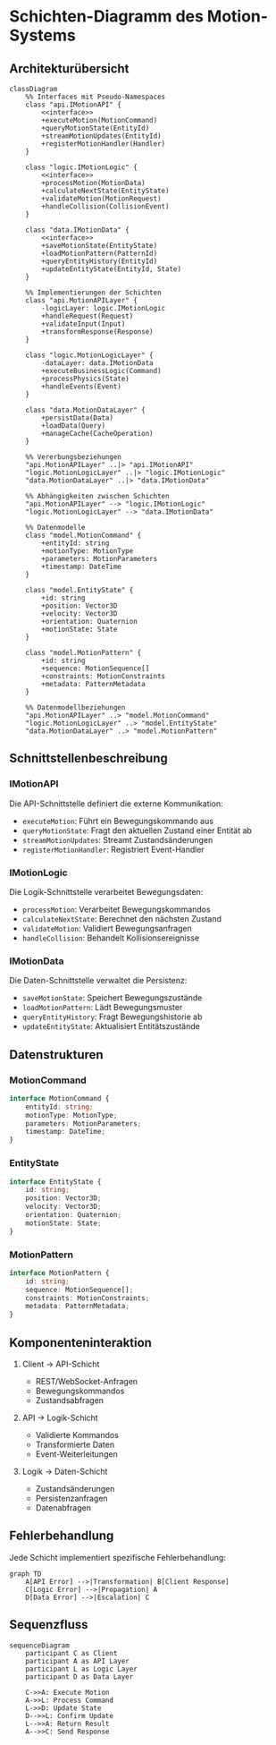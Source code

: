 # Schichten-Diagramm des Motion-Systems

## Architekturübersicht
```mermaid
classDiagram
    %% Interfaces mit Pseudo-Namespaces
    class "api.IMotionAPI" {
        <<interface>>
        +executeMotion(MotionCommand)
        +queryMotionState(EntityId)
        +streamMotionUpdates(EntityId)
        +registerMotionHandler(Handler)
    }

    class "logic.IMotionLogic" {
        <<interface>>
        +processMotion(MotionData)
        +calculateNextState(EntityState)
        +validateMotion(MotionRequest)
        +handleCollision(CollisionEvent)
    }

    class "data.IMotionData" {
        <<interface>>
        +saveMotionState(EntityState)
        +loadMotionPattern(PatternId)
        +queryEntityHistory(EntityId)
        +updateEntityState(EntityId, State)
    }

    %% Implementierungen der Schichten
    class "api.MotionAPILayer" {
        -logicLayer: logic.IMotionLogic
        +handleRequest(Request)
        +validateInput(Input)
        +transformResponse(Response)
    }

    class "logic.MotionLogicLayer" {
        -dataLayer: data.IMotionData
        +executeBusinessLogic(Command)
        +processPhysics(State)
        +handleEvents(Event)
    }

    class "data.MotionDataLayer" {
        +persistData(Data)
        +loadData(Query)
        +manageCache(CacheOperation)
    }

    %% Vererbungsbeziehungen
    "api.MotionAPILayer" ..|> "api.IMotionAPI"
    "logic.MotionLogicLayer" ..|> "logic.IMotionLogic"
    "data.MotionDataLayer" ..|> "data.IMotionData"
    
    %% Abhängigkeiten zwischen Schichten
    "api.MotionAPILayer" --> "logic.IMotionLogic"
    "logic.MotionLogicLayer" --> "data.IMotionData"

    %% Datenmodelle
    class "model.MotionCommand" {
        +entityId: string
        +motionType: MotionType
        +parameters: MotionParameters
        +timestamp: DateTime
    }

    class "model.EntityState" {
        +id: string
        +position: Vector3D
        +velocity: Vector3D
        +orientation: Quaternion
        +motionState: State
    }

    class "model.MotionPattern" {
        +id: string
        +sequence: MotionSequence[]
        +constraints: MotionConstraints
        +metadata: PatternMetadata
    }

    %% Datenmodellbeziehungen
    "api.MotionAPILayer" ..> "model.MotionCommand"
    "logic.MotionLogicLayer" ..> "model.EntityState"
    "data.MotionDataLayer" ..> "model.MotionPattern"
```

## Schnittstellenbeschreibung

### IMotionAPI
Die API-Schnittstelle definiert die externe Kommunikation:
- `executeMotion`: Führt ein Bewegungskommando aus
- `queryMotionState`: Fragt den aktuellen Zustand einer Entität ab
- `streamMotionUpdates`: Streamt Zustandsänderungen
- `registerMotionHandler`: Registriert Event-Handler

### IMotionLogic
Die Logik-Schnittstelle verarbeitet Bewegungsdaten:
- `processMotion`: Verarbeitet Bewegungskommandos
- `calculateNextState`: Berechnet den nächsten Zustand
- `validateMotion`: Validiert Bewegungsanfragen
- `handleCollision`: Behandelt Kollisionsereignisse

### IMotionData
Die Daten-Schnittstelle verwaltet die Persistenz:
- `saveMotionState`: Speichert Bewegungszustände
- `loadMotionPattern`: Lädt Bewegungsmuster
- `queryEntityHistory`: Fragt Bewegungshistorie ab
- `updateEntityState`: Aktualisiert Entitätszustände

## Datenstrukturen

### MotionCommand
```typescript
interface MotionCommand {
    entityId: string;
    motionType: MotionType;
    parameters: MotionParameters;
    timestamp: DateTime;
}
```

### EntityState
```typescript
interface EntityState {
    id: string;
    position: Vector3D;
    velocity: Vector3D;
    orientation: Quaternion;
    motionState: State;
}
```

### MotionPattern
```typescript
interface MotionPattern {
    id: string;
    sequence: MotionSequence[];
    constraints: MotionConstraints;
    metadata: PatternMetadata;
}
```

## Komponenteninteraktion

1. Client → API-Schicht
   - REST/WebSocket-Anfragen
   - Bewegungskommandos
   - Zustandsabfragen

2. API → Logik-Schicht
   - Validierte Kommandos
   - Transformierte Daten
   - Event-Weiterleitungen

3. Logik → Daten-Schicht
   - Zustandsänderungen
   - Persistenzanfragen
   - Datenabfragen

## Fehlerbehandlung

Jede Schicht implementiert spezifische Fehlerbehandlung:

```mermaid
graph TD
    A[API Error] -->|Transformation| B[Client Response]
    C[Logic Error] -->|Propagation| A
    D[Data Error] -->|Escalation| C
```

## Sequenzfluss

```mermaid
sequenceDiagram
    participant C as Client
    participant A as API Layer
    participant L as Logic Layer
    participant D as Data Layer
    
    C->>A: Execute Motion
    A->>L: Process Command
    L->>D: Update State
    D-->>L: Confirm Update
    L-->>A: Return Result
    A-->>C: Send Response
```
